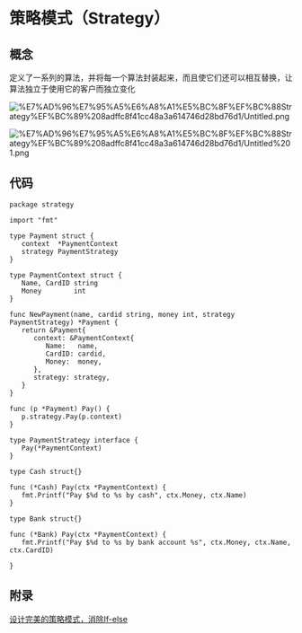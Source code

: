 # 策略模式（Strategy）

## 概念

定义了一系列的算法，并将每一个算法封装起来，而且使它们还可以相互替换，让算法独立于使用它的客户而独立变化

![%E7%AD%96%E7%95%A5%E6%A8%A1%E5%BC%8F%EF%BC%88Strategy%EF%BC%89%208adffc8f41cc48a3a614746d28bd76d1/Untitled.png](%E7%AD%96%E7%95%A5%E6%A8%A1%E5%BC%8F%EF%BC%88Strategy%EF%BC%89%208adffc8f41cc48a3a614746d28bd76d1/Untitled.png)

![%E7%AD%96%E7%95%A5%E6%A8%A1%E5%BC%8F%EF%BC%88Strategy%EF%BC%89%208adffc8f41cc48a3a614746d28bd76d1/Untitled%201.png](%E7%AD%96%E7%95%A5%E6%A8%A1%E5%BC%8F%EF%BC%88Strategy%EF%BC%89%208adffc8f41cc48a3a614746d28bd76d1/Untitled%201.png)

## 代码

```
package strategy

import "fmt"

type Payment struct {
   context  *PaymentContext
   strategy PaymentStrategy
}

type PaymentContext struct {
   Name, CardID string
   Money        int
}

func NewPayment(name, cardid string, money int, strategy PaymentStrategy) *Payment {
   return &Payment{
      context: &PaymentContext{
         Name:   name,
         CardID: cardid,
         Money:  money,
      },
      strategy: strategy,
   }
}

func (p *Payment) Pay() {
   p.strategy.Pay(p.context)
}

type PaymentStrategy interface {
   Pay(*PaymentContext)
}

type Cash struct{}

func (*Cash) Pay(ctx *PaymentContext) {
   fmt.Printf("Pay $%d to %s by cash", ctx.Money, ctx.Name)
}

type Bank struct{}

func (*Bank) Pay(ctx *PaymentContext) {
   fmt.Printf("Pay $%d to %s by bank account %s", ctx.Money, ctx.Name, ctx.CardID)

}

```

## 附录

[设计完美的策略模式，消除If-else](https://www.cnblogs.com/jiujiduilie/p/9191629.html)